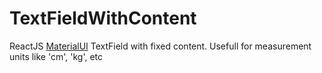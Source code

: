 # TextFieldWithContent

ReactJS [MaterialUI](https://github.com/mui-org/material-ui) TextField with fixed content. Usefull for measurement units like 'cm', 'kg', etc
